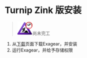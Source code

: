 # Turnip Zink 版安装

> ![](../ConstructionClock.png)尚未完工

1. 从[下载](/download_all.md)页面下载Exagear，并安装
2. 运行Exagear，并给予存储权限